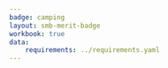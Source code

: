 ```yaml
---
badge: camping
layout: smb-merit-badge
workbook: true
data:
    requirements: ../requirements.yaml
---
```

